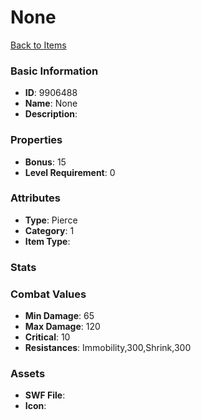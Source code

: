 # None



[Back to Items](../items.md)

### Basic Information

- **ID**: 9906488
- **Name**: None
- **Description**: 

### Properties

- **Bonus**: 15
- **Level Requirement**: 0

### Attributes

- **Type**: Pierce
- **Category**: 1
- **Item Type**: 

### Stats


### Combat Values

- **Min Damage**: 65
- **Max Damage**: 120
- **Critical**: 10
- **Resistances**: Immobility,300,Shrink,300

### Assets

- **SWF File**: 
- **Icon**: 

